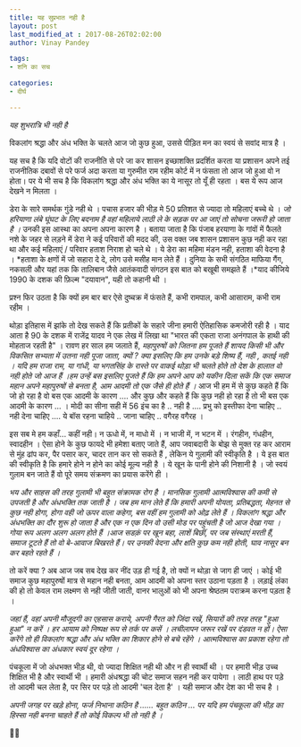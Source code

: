 ```yaml
---
title: यह सुप्रभात नही है
layout: post
last_modified_at : 2017-08-26T02:02:00
author: Vinay Pandey

tags:
- शनि का सच

categories:
- दीर्घ

---
```


*यह शुभरात्रि भी नही है*

विकलांग श्रद्धा और अंध भक्ति के चलते आज जो कुछ हुआ, उससे पीड़ित मन का स्वयं से सवांद मात्र है ।

यह सच है कि यदि वोटों की राजनीति से परे जा कर शासन इच्छाशक्ति प्रदर्शित करता या प्रशासन अपने तई राजनीतिक दबावों से परे फर्ज अदा करता या  गुरुमीत राम रहीम कोर्ट में न फंसता तो आज जो हुआ वो न होता। पर ये भी सच है कि विकलांग श्रद्धा और अंध भक्ति का ये नासूर तो यूँ ही रहता । बस ये रूप आज देखने न मिलता । 

डेरा के सारे समर्थक गुंडे नही थे ।  पचास हजार की भीड़ मे 50 प्रतिशत से ज्यादा तो महिलाएं बच्चे थे । *जो हरियाणा लंबे घूंघट के लिए बदनाम है वहां महिलाये लाठी ले के सड़क पर आ जाएं तो सोचना जरूरी हो जाता है ।* उनकी इस आस्था का अपना अपना कारण है । बताया जाता है कि पंजाब हरयाणा के गांवों में फैलते नशे के जहर से लड़ने में डेरा ने कई परिवारों की मदद की, उस वक्त जब शासन प्रशासन कुछ नही कर रहा था और कई महिलाएं / परिवार हताश निराश हो चले थे । ये डेरा का महिमा मंडन नही, हताशा की वेदना है । *हताशा के क्षणों में जो सहारा दे दे, लोग उसे मसीह मान लेते हैं । दुनिया के सभी संगठित माफिया गैंग, नकसली और यहां तक कि तालिबान जैसे आतंकवादी संगठन  इस बात को बखूबी समझते हैं ।*याद कीजिये 1990 के दशक की फ़िल्म "दयावान", यही तो कहानी थी । 

प्रश्न फिर उठता है कि क्यों हम बार बार ऐसे दुष्चक्र में फंसते हैं, कभी रामपाल, कभी आसाराम, कभी राम रहीम । 

थोड़ा इतिहास में झांके तो देख सकते हैं कि प्रतीकों के सहारे जीना हमारी ऐतिहासिक कमजोरी रही है । याद आता है 90 के दशक में राजेंद्र यादव ने एक लेख में लिखा था "भारत की एकता राजा अनंगपाल के हाथी की मोहताज रहती है" । रावण हर साल हम जलाते हैं, *महापुरुषों को जितना हम पूजते हैं शायद किसी भी और विकसित सभ्यता में उतना नही पूजा जाता, क्यों ? क्या इसलिए कि हम उनके बड़े शिष्य हैं, नही , कतई नही । यदि हम राजा राम, या गांधी, या भगतसिंह के रास्ते पर वाकई थोड़ा भी चलते होते तो देश के हालात वो नही होते जो आज हैं ।हम उन्हें बस इसलिए पूजते हैं कि हम अपने आप को यकीन दिला सकें कि एक समाज महान अपने महापुरुषों से बनता है, आम आदमी तो एक जैसे ही होते हैं ।* आज भी हम में से कुछ कहते हैं कि जो हो रहा है वो बस एक आदमी के कारण .... और कुछ और कहते हैं कि कुछ नही हो रहा है तो भी बस एक आदमी के कारण ... । मोदी का सीना सही में 56 इंच का है .. नही है .... प्रभु को इस्तीफा देना चाहिए .. नही देना चाहिए .... ये बॉस रहना चाहिये .. जाना चाहिए .. वगैरह वगैरह । 

इस सब मे हम कहाँ... कहीं नही। न ऊधो में, न माधो में । न भाजी में, न भटन में । रंगहीन, गंधहीन, स्वादहीन । ऐसा होने के कुछ फायदे भी हमेशा बताए जाते हैं, आप जवाबदारी के बोझ से मुक्त रह कर आराम से मुंह ढांप कर, पैर पसार कर, चादर तान कर सो सकते हैं , लेकिन ये गुलामी की स्वीकृति है । ये इस बात की स्वीकृति है कि हमारे होने न होने का कोई मूल्य नही है । ये खून के पानी होने की निशानी है । 
जो स्वयं गुलाम बन जाते हैं वो पूरे समय संक्रमण का प्रयास करेंगे ही । 

*भय और साहस की तरह गुलामी भी बहुत संक्रामक रोग है । मानसिक गुलामी आत्मविश्वास की कमी से उपजती है और अंधभक्ति तक जाती है । जब हम मान लेते हैं कि हमारी अपनी योयता, प्रतिबद्धता, मेहनत से कुछ नही होगा, होगा वही जो ऊपर वाला कहेगा, बस वहीं हम गुलामी को ओढ़ लेते हैं । विकलांग श्रद्धा और अंधभक्ति का दौर शुरू हो जाता है और एक न एक दिन वो उसी मोड पर पहुंचती है जो आज देखा गया । गोया रूप अलग अलग अलग होते हैं ।आज सडक़ं पर खून बहा, लाशें बिछीं, पर जब संस्थाएं मरती हैं, समाज टूटते हैं तो वो बे-आवाज  बिखरते हैं। पर उनकी वेदना और क्षति कुछ कम नही होती, घाव नासूर बन कर बहते रहते हैं ।*

तो करें क्या ? अब आज जब सब देख कर नींद उड़ ही गई है, तो क्यों न थोड़ा से जाग ही जाएं । कोई भी समाज कुछ महापुरुषों मात्र से महान नही बनता, आम आदमी को अपना स्तर उठाना पड़ता है । लड़ाई लंका की हो तो केवल राम लक्ष्मण से नही जीती जाती, वानर भालुओं को भी अपना श्रेष्ठतम पराक्रम करना पड़ता है । 

 *जहां हैं, वहां अपनी मौजूदगी का एहसास कराये, अपनी गैरत को जिंदा रखें, सियारों की तरह तरह "हुआ हुआ" न करें । हर आयाम को निष्पक्ष रूप से तर्क पर कसें । लचीलापन जरूर रखें पर दंडवत न हों। ऐसा करेंगे तो ही विकलांग श्रद्धा और अंध भक्ति का शिकार होने से बचे रहेंगे । आत्मविश्वास का प्रकाश रहेगा तो अंधविश्वास का अंधकार स्वयं दूर रहेगा ।*

पंचकूला में जो अंधभक्त भीड़ थी, वो ज्यादा शिक्षित नही थी और न ही स्वार्थी थी । पर हमारी भीड़ उच्च शिक्षित भी है और स्वार्थी भी । हमारी अंधश्रद्धा की चोट समाज सहन नही कर पायेगा । लाठी हाथ पर पड़े तो आदमी चल लेता है, पर सिर पर पड़े तो आदमी 'चल देता है' । यही समाज और देश का भी सच है । 

*अपनी जगह पर खड़े होना, फर्ज निभाना कठिन है ...... बहुत कठिन ... पर यदि हम पंचकूला की भीड़ का हिस्सा नही बनना चाहते हैं तो कोई विकल्प भी तो नही है ।*

🙏🙏
